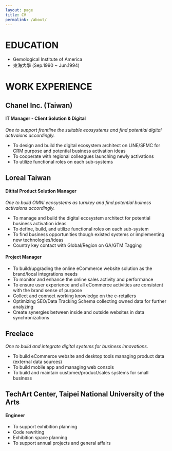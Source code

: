 ```yaml
---
layout: page
title: CV
permalink: /about/
---
```


# EDUCATION

- Gemological Institute of America 
- 東海大學 (Sep.1990 ~ Jun.1994)

# WORK EXPERIENCE


## Chanel Inc. (Taiwan)
#### IT Manager - Client Solution & Digital
*One to support frontline the suitable ecosystems and find potential digital activaions accordingly.*
- To design and build the digital ecosystem architect on LINE/SFMC for CRM purpose and potential business activation ideas
- To cooperate with regional colleagues launching newly activations 
- To utilize functional roles on each sub-systems

## Loreal Taiwan

#### Ditital Product Solution Manager

*One to build OMNI ecosystems as turnkey and find potential buiness activaions accordingly.*

- To manage and build the digital ecosystem architect for potential business activation ideas
- To define, build, and utilize functional roles on each sub-system
- To find business opportunities though existed systems or implementing new technologies/ideas
- Country key contact with Global/Region on GA/GTM Tagging

#### Project Manager
- To build/upgrading the online eCommerce website solution as the brand/local integrations needs
- To monitor and enhance the online sales activity and performance
- To ensure user experience and all eCommerce activities are consistent with the brand sense of purpose
- Collect and connect working knowledge on the e-retailers
- Optimizing SEO/Data Tracking Schema collecting owned data for further analyzing
- Create synergies between inside and outside websites in data synchronizations

## Freelace
*One to build and integrate digital systems for business innovations.*

- To build eCommerce website and desktop tools managing product data (external data sources) 
- To build mobile app and managing web consols 
- To build and maintain customer/product/sales systems for small business

## TechArt Center, Taipei National University of the Arts
#### Engineer

- To support exhibition planning
- Code rewriting
- Exhibition space planning
- To support annual projects and general affairs

